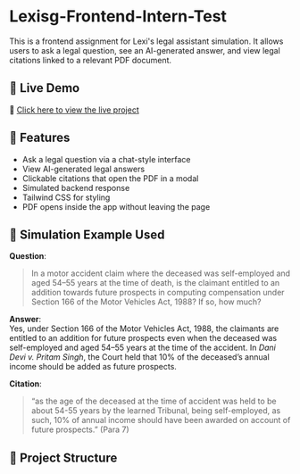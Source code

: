 # Lexisg-Frontend-Intern-Test

This is a frontend assignment for Lexi's legal assistant simulation. It allows users to ask a legal question, see an AI-generated answer, and view legal citations linked to a relevant PDF document.

## 🚀 Live Demo

🔗 [Click here to view the live project](https://lexisg-frontend-intern-test-black.vercel.app/)

## 📌 Features

- Ask a legal question via a chat-style interface
- View AI-generated legal answers
- Clickable citations that open the PDF in a modal
- Simulated backend response
- Tailwind CSS for styling
- PDF opens inside the app without leaving the page

## 🧪 Simulation Example Used

**Question**:  
> In a motor accident claim where the deceased was self-employed and aged 54–55 years at the time of death, is the claimant entitled to an addition towards future prospects in computing compensation under Section 166 of the Motor Vehicles Act, 1988? If so, how much?

**Answer**:  
Yes, under Section 166 of the Motor Vehicles Act, 1988, the claimants are entitled to an addition for future prospects even when the deceased was self-employed and aged 54–55 years at the time of the accident. In *Dani Devi v. Pritam Singh*, the Court held that 10% of the deceased’s annual income should be added as future prospects.

**Citation**:  
> “as the age of the deceased at the time of accident was held to be about 54-55 years by the learned Tribunal, being self-employed, as such, 10% of annual income should have been awarded on account of future prospects.” (Para 7)

## 📁 Project Structure

